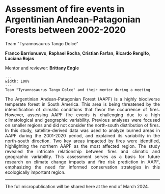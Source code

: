 # Assessment of fire events in Argentinian Andean-Patagonian Forests between 2002-2020

Team "Tyrannosaurus Tango Dolce"

**Franco Barrionuevo**, **Raphael Rocha**, **Cristian Farfan**, **Ricardo Rengifo**, **Luciana Rojas**

Mentor and reviewer: **Brittany Engle**

```{figure} team-photos/team_project5.jpg
---
width: 100%
---
Team "Tyrannosaurus Tango Dolce" and their mentor during a meeting
```

<div style="text-align: justify">
The Argentinian Andean-Patagonian Forest (AAPF) is a highly biodiverse temperate forest in South America. This area is being threatened by the intensification of climatic conditions that favor the occurrence of fires. However, assessing AAPF fire events is challenging due to a high climatological and geographic variability. Previous analyses were focused on smaller regions and did not consider the north-south distribution of fires. In this study, satellite-derived data was used to analyze burned areas in AAPF during the 2001-2020 period, and explained its variability in the north-south direction. Two key areas impacted by fires were identified, highlighting the northern AAPF as the most affected region. The study revealed the intricate relationship between fires and climatic and geographic variability. This assessment serves as a basis for future research on climate change impacts and fire risk prediction in AAPF, emphasizing the need for informed conservation strategies in this ecologically important region.
</div>

---
The full micropublication will be shared here at the end of March 2024.
